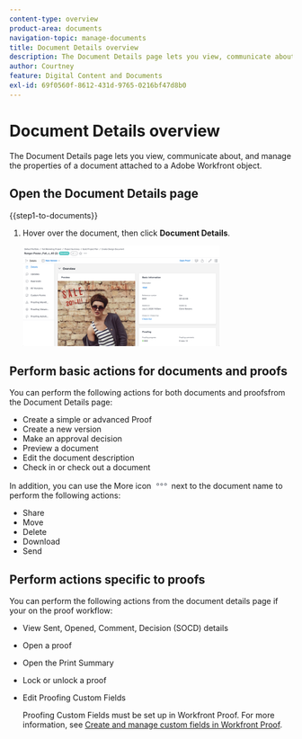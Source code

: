 ```yaml
---
content-type: overview
product-area: documents
navigation-topic: manage-documents
title: Document Details overview
description: The Document Details page lets you view, communicate about, and manage the properties of a document attached to a Adobe Workfront object.
author: Courtney
feature: Digital Content and Documents
exl-id: 69f0560f-8612-431d-9765-0216bf47d8b0
---
```

# Document Details overview

The Document Details page lets you view, communicate about, and manage the properties of a document attached to a Adobe Workfront object.

## Open the Document Details page

{{step1-to-documents}}

1. Hover over the document, then click **Document Details**.

   ![](assets/document-details-350x179.png)

## Perform basic actions for documents and proofs

You can perform the following actions for both documents and proofsfrom the Document Details page:

* Create a simple or advanced Proof
* Create a new version
* Make an approval decision
* Preview a document
* Edit the document description
* Check in or check out a document

In addition, you can use the More icon ![More menu](assets/more-icon.png) next to the document name to perform the following actions:

* Share
* Move
* Delete
* Download
* Send

## Perform actions specific to proofs

You can perform the following actions from the document details page if your on the proof workflow:

* View Sent, Opened, Comment, Decision (SOCD) details
* Open a proof
* Open the Print Summary
* Lock or unlock a proof
* Edit Proofing Custom Fields

  Proofing Custom Fields must be set up in Workfront Proof. For more information, see [Create and manage custom fields in Workfront Proof](../../workfront-proof/wp-acct-admin/account-settings/create-and-manage-custom-fields.md).
